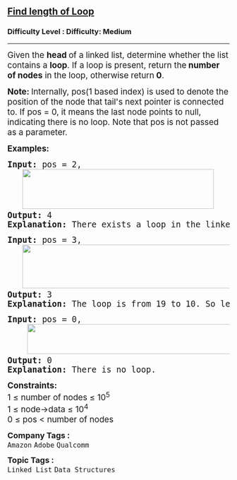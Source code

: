 <h2><a href="https://www.geeksforgeeks.org/problems/find-length-of-loop/1?timeMachineDate=2025-09-06">Find length of Loop</a></h2><h3>Difficulty Level : Difficulty: Medium</h3><hr><div class="problems_problem_content__Xm_eO"><p><span style="font-size: 14pt;">Given the <strong>head </strong>of a linked list, determine whether the list contains a <strong>loop</strong>. If a loop is present,&nbsp;return the<strong> number of nodes</strong>&nbsp;in the loop, otherwise&nbsp;return<strong> 0</strong>.</span></p>
<p><span style="font-size: 14pt;"><strong>Note: </strong>Internally, pos(1 based index) is used to denote the position of the node that tail's next pointer is connected to. If pos = 0, it means the last node points to null, indicating there is no loop. Note that pos is not passed as a parameter.</span></p>
<p><span style="font-size: 14pt;"><strong>Examples:</strong></span></p>
<pre><span style="font-size: 14pt;"><strong>Input: </strong>pos = 2,<br> &nbsp; <img src="https://media.geeksforgeeks.org/img-practice/prod/addEditProblem/904501/Web/Other/blobid0_1756186026.webp" width="434" height="90"><strong>
Output: </strong>4<strong>
Explanation: </strong>There exists a loop in the linked list and the length of the loop is 4.<br></span></pre>
<pre><span style="font-size: 14pt;"><strong>Input: </strong>pos = 3,<br>   <img src="https://media.geeksforgeeks.org/img-practice/prod/addEditProblem/904501/Web/Other/blobid0_1756128118.webp" width="478" height="99">
<strong>Output:</strong> 3
<strong>Explanation: </strong>The loop is from 19 to 10. So length of loop is 19 → 33 → 10 = 3.</span></pre>
<pre><span style="font-size: 14pt;"><strong>Input: </strong>pos = 0,<br>    <img src="https://media.geeksforgeeks.org/img-practice/prod/addEditProblem/904501/Web/Other/blobid1_1756128178.webp" width="512" height="68"><br><strong>Output: </strong>0<strong>
Explanation: </strong>There is no loop.<br></span></pre>
<p><span style="font-size: 14pt;"><strong>Constraints:</strong><br>1 ≤ number of nodes ≤ 10<sup>5</sup><sup><br></sup>1 ≤ node-&gt;data ≤ 10<sup>4</sup><br>0 ≤ pos &lt; number of nodes</span></p></div><p><span style=font-size:18px><strong>Company Tags : </strong><br><code>Amazon</code>&nbsp;<code>Adobe</code>&nbsp;<code>Qualcomm</code>&nbsp;<br><p><span style=font-size:18px><strong>Topic Tags : </strong><br><code>Linked List</code>&nbsp;<code>Data Structures</code>&nbsp;